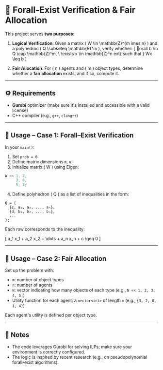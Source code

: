 # 🧮 Forall-Exist Verification & Fair Allocation

This project serves **two purposes**:

1. **Logical Verification**: Given a matrix \( W \in \mathbb{Z}^{m 	imes n} \) and a polyhedron \( Q \subseteq \mathbb{R}^m \), verify whether:
   \[
   orall b \in Q \cap \mathbb{Z}^m, \ \exists x \in \mathbb{Z}^n 	ext{ such that } Wx \leq b
   \]

2. **Fair Allocation**: For \( n \) agents and \( m \) object types, determine whether a **fair allocation** exists, and if so, compute it.

---

## ⚙️ Requirements

- **Gurobi** optimizer (make sure it's installed and accessible with a valid license)
- C++ compiler (e.g., `g++`, `clang++`)

---

## 🧪 Usage – Case 1: Forall–Exist Verification

In your `main()`:
1. Set `prob = 0`
2. Define matrix dimensions `m`, `n`
3. Initialize matrix \( W \) using Eigen:

```cpp
W << 1, 2,
     3, 6,
     5, 7;
```

4. Define polyhedron \( Q \) as a list of inequalities in the form:

```
Q = {
  {c, a₁, a₂, ..., aₙ},
  {d, b₁, b₂, ..., bₙ},
  ...
};
```

Each row corresponds to the inequality:

\[
a_1 x_1 + a_2 x_2 + \dots + a_n x_n + c \geq 0
\]

---

## 🎯 Usage – Case 2: Fair Allocation

Set up the problem with:
- `m`: number of object types
- `n`: number of agents
- `N`: vector indicating how many objects of each type (e.g., `N << 1, 2, 3, 4, 5;`)
- Utility function for each agent: a `vector<int>` of length `m` (e.g., `{3, 2, 0, 1, 4}`)

Each agent's utility is defined per object type.

---

## 📎 Notes

- The code leverages Gurobi for solving ILPs; make sure your environment is correctly configured.
- The logic is inspired by recent research (e.g., on pseudopolynomial forall-exist algorithms).
